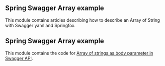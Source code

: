 ## Spring Swagger Array example

This module contains articles describing how to describe an Array of String with Swagger yaml and Springfox.

## Spring Swagger Array example

This module contains the code for [ Array of strings as body parameter in Swagger API](http://www.baeldung.com/array-of-strings-as-body-parameter-in-swagger-api/).

